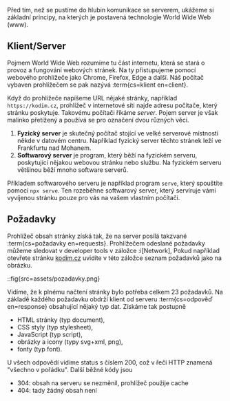 Před tím, než se pustíme do hlubin komunikace se serverem, ukážeme si základní principy, na kterých je postavená technologie World Wide Web (www).

## Klient/Server

Pojmem World Wide Web rozumíme tu část internetu, která se stará o provoz a fungování webových stránek. Na ty přistupujeme pomocí webového prohlížeče jako Chrome, Firefox, Edge a další. Náš počítač vybaven prohlížečem se pak nazývá :term{cs=klient en=client}.

Když do prohlížeče napíšeme URL nějaké stránky, například `https://kodim.cz`, prohlížeč v internetové síti najde adresu počítače, který stránku poskytuje. Takovému počítači říkáme _server_. Pojem server je však malinko přetížený a používá se pro označení dvou různých věcí.

1. **Fyzický server** je skutečný počítač stojící ve velké serverové místnosti někde v datovém centru. Například fyzický server těchto stránek leží ve Frankfurtu nad Mohanem.
1. **Softwarový server** je program, který běží na fyzickém serveru, poskytující nějakou webovou stránku nebo službu. Na fyzickém serveru většinou běží mnoho software serverů.

Příkladem softwarového serveru je například program `serve`, který spouštíte pomocí `npx serve`. Ten rozeběhne softwarový server, který servíruje vámi vyvíjenou stránku pouze pro vás na vašem vlastním počítači.

## Požadavky

Prohlížeč obsah stránky získá tak, že na server posílá takzvané :term{cs=požadavky en=requests}. Prohlížečem odeslané požadavky můžeme sledovat v developer tools v záložce :i[Network], Pokud například otevřete stránku [kodim.cz](https://kodim.cz) uvidíte v této záložce seznam požadavků jako na obrázku.

::fig{src=assets/pozadavky.png}

Vidíme, že k plnému načtení stránky bylo potřeba celkem 23 požadavků. Na základě každého požadavku obdrží klient od serveru :term{cs=odpověď en=response} obsahující nějaký typ dat. Získáme tak postupně

- HTML stránky (typ document),
- CSS styly (typ stylesheet),
- JavaScript (typ script),
- obrázky a icony (typy svg+xml, png),
- fonty (typ font).

U všech odpovědí vidíme status s číslem 200, což v řeči HTTP znamená "všechno v pořádku". Další běžné kódy jsou

- 304: obsah na serveru se nezměnil, prohlížeč použije cache
- 404: tady žádný obsah není
